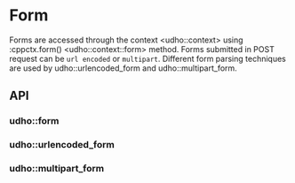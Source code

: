 Form
====

Forms are accessed through the context \<udho::context\> using :cppctx.form() \<udho::context::form\> method. Forms submitted in POST request can be `url encoded` or `multipart`. Different form parsing techniques are used by udho::urlencoded\_form and udho::multipart\_form.

API
---

### udho::form

### udho::urlencoded\_form

### udho::multipart\_form
